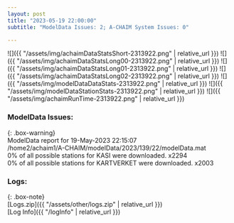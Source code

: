 ```yaml
---
layout: post
title: "2023-05-19 22:00:00"
subtitle: "ModelData Issues: 2; A-CHAIM System Issues: 0"

---
```


![]({{ "/assets/img/achaimDataStatsShort-2313922.png" | relative_url }})
![]({{ "/assets/img/achaimDataStatsLong00-2313922.png" | relative_url }})
![]({{ "/assets/img/achaimDataStatsLong01-2313922.png" | relative_url }})
![]({{ "/assets/img/achaimDataStatsLong02-2313922.png" | relative_url }})
![]({{ "/assets/img/modelDataDataStats-2313922.png" | relative_url }})
![]({{ "/assets/img/modelDataStationStats-2313922.png" | relative_url }})
![]({{ "/assets/img/achaimRunTime-2313922.png" | relative_url }})


### ModelData Issues:  
  
{: .box-warning}  
 ModelData report for 19-May-2023 22:15:07   
 /home2/achaim1/A-CHAIM/modelData/2023/139/22/modelData.mat   
 0% of all possible stations for KASI were downloaded. x2294   
 0% of all possible stations for KARTVERKET were downloaded. x2003   
  


### Logs:  
  
{: .box-note}  
[Logs.zip]({{ "/assets/other/logs.zip" | relative_url }})  
[Log Info]({{ "/logInfo" | relative_url }})  
